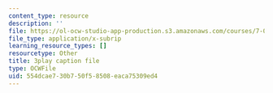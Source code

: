 ```yaml
---
content_type: resource
description: ''
file: https://ol-ocw-studio-app-production.s3.amazonaws.com/courses/7-01sc-fundamentals-of-biology-fall-2011/554dcae730b750f58508eaca75309ed4_nCBTC3-xsLM.vtt
file_type: application/x-subrip
learning_resource_types: []
resourcetype: Other
title: 3play caption file
type: OCWFile
uid: 554dcae7-30b7-50f5-8508-eaca75309ed4
---
```

